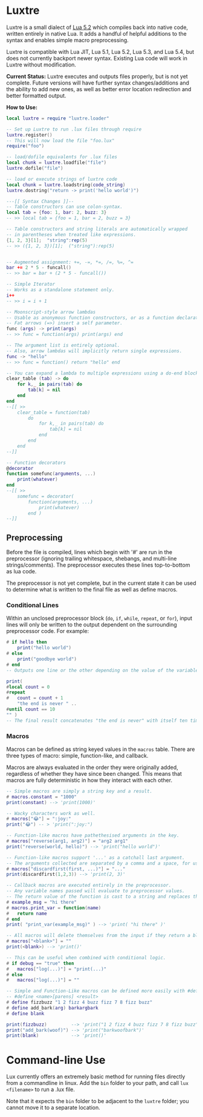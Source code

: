 # Luxtre

Luxtre is a small dialect of [Lua 5.2](http://www.lua.org/) which compiles back into native code, written entirely in native Lua. It adds a handful of helpful additions to the syntax and enables simple macro preprocessing.

Luxtre is compatible with Lua JIT, Lua 5.1, Lua 5.2, Lua 5.3, and Lua 5.4, but does not currently backport newer syntax. Existing Lua code will work in Luxtre without modification.

**Current Status:** 
Luxtre executes and outputs files properly, but is not yet complete. Future versions will have further syntax changes/additions and the ability to add new ones, as well as better error location redirection and better formatted output.

**How to Use:**

```lua
local luxtre = require "luxtre.loader"

-- Set up Luxtre to run .lux files through require
luxtre.register()
-- This will now load the file "foo.lux"
require("foo")

-- load/dofile equivalents for .lux files
local chunk = luxtre.loadfile("file")
luxtre.dofile("file")

-- load or execute strings of luxtre code
local chunk = luxtre.loadstring(code_string)
luxtre.dostring("return -> print('hello world')")

---[[ Syntax Changes ]]--
-- Table constructors can use colon-syntax.
local tab = {foo: 1, bar: 2, buzz: 3}
-- >> local tab = {foo = 1, bar = 2, buzz = 3}

-- Table constructors and string literals are automatically wrapped
-- in parentheses when treated like expressions.
{1, 2, 3}[1];  "string":rep(5)
-- >> ({1, 2, 3})[1];  ("string"):rep(5)


-- Augmented assignment: +=, -=, *=, /=, %=, ^=
bar += 2 * 5 - funcall()
-- >> bar = bar + (2 * 5 - funcall())

-- Simple Iterator
-- Works as a standalone statement only.
i++
-- >> i = i + 1

-- Moonscript-style arrow lambdas
-- Usable as anonymous function constructors, or as a function declaration. 
-- Fat arrows (=>) insert a self parameter.
func (args) -> print(args)
-- >> func = function(args) print(args) end

-- The argument list is entirely optional.
-- Also, arrow lambdas will implicitly return single expressions.
func -> "hello"
-- >> func = function() return "hello" end

-- You can expand a lambda to multiple expressions using a do-end block.
clear_table (tab) -> do
    for k,_ in pairs(tab) do
        tab[k] = nil
    end
end
--[[ >>
    clear_table = function(tab)
        do
            for k,_ in pairs(tab) do
                tab[k] = nil
            end
        end
    end
--]]

-- Function decorators
@decorator
function somefunc(arguments, ...)
    print(whatever)
end
--[[ >>
	somefunc = decorator(
        function(arguments, ...)
            print(whatever)
        end )
--]]
```


## Preprocessing
Before the file is compiled, lines which begin with '#' are run in the preprocessor (ignoring trailing whitespace, shebangs, and multi-line strings/comments). The preprocessor executes these lines top-to-bottom as lua code.

The preprocessor is not yet complete, but in the current state it can be used to determine what is written to the final file as well as define macros.

### Conditional Lines

Within an unclosed preprocessor block (`do`, `if`, `while`, `repeat`, or `for`), input lines will only be written to the output dependent on the surrounding preprocessor code. 
For example:
```lua
# if hello then
    print("hello world")
# else
    print("goodbye world")
# end
-- Outputs one line or the other depending on the value of the variable 'hello'

print(
#local count = 0
#repeat
#   count = count + 1
    "the end is never " .. 
#until count == 10
"" )
-- The final result concatenates "the end is never" with itself ten times. 
```
### Macros
Macros can be defined as string keyed values in the `macros` table. There are three types of macro: simple, function-like, and callback.

Macros are always evaluated in the order they were originally added, regardless of whether they have since been changed. This means that macros are fully deterministic in how they interact with each other.
```lua
-- Simple macros are simply a string key and a result.
# macros.constant = "1000"
print(constant) --> 'print(1000)'

-- Wacky characters work as well.
# macros["😂"] = ":joy:"
print("😂") -- > 'print(":joy:")

-- Function-like macros have pathethesised arguments in the key.
# macros["reverse(arg1, arg2)"] = "arg2 arg1"
print("reverse(world, hello)") --> 'print("hello world")'

-- Function-like macros support '...' as a catchall last argument.
-- The arguments collected are separated by a comma and a space, for use in function calls.
# macros["discardfirst(first, ...)"] = "..."
print(discardfirst(1,2,3)) --> 'print(2, 3)'

-- Callback macros are executed entirely in the preprocessor.
-- Any variable names passed will evaluate to preprocessor values.
-- The return value of the function is cast to a string and replaces the original text.
# example_msg = "hi there"
# macros.print_var = function(name)
#   return name
# end
print( "print_var(example_msg)" ) --> 'print( "hi there" )'

-- All macros will delete themselves from the input if they return a blank string.
# macros["<blank>"] = ""
print(<blank>) --> 'print()'

-- This can be useful when combined with conditional logic.
# if debug == "true" then
#   macros["log(...)"] = "print(...)"
# else
#   macros["log(...)"] = ""

-- Simple and Function-Like macros can be defined more easily with #define syntax.
-- #define <name>[parens] <result>
# define fizzbuzz "1 2 fizz 4 buzz fizz 7 8 fizz buzz"
# define add_bark(arg) barkargbark
# define blank

print(fizzbuzz)         --> 'print("1 2 fizz 4 buzz fizz 7 8 fizz buzz")'
print("add_bark(woof)") --> 'print("barkwoofbark")'
print(blank)            --> 'print()'
```

# Command-line Use
Lux currently offers an extremely basic method for running files directly from a commandline in linux. Add the `bin` folder to your path, and call `lux <filename>` to run a .lux file. 

Note that it expects the `bin` folder to be adjacent to the `luxtre` folder; you cannot move it to a separate location.